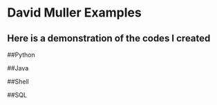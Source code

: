 # David Muller Examples

## Here is a demonstration of the codes I created

##Python

##Java

##Shell

##SQL
